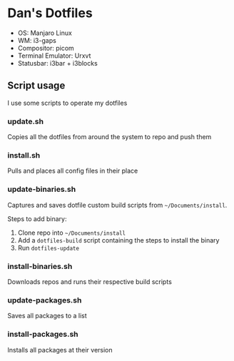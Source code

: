 # Dan's Dotfiles

- OS: Manjaro Linux
- WM: i3-gaps
- Compositor: picom
- Terminal Emulator: Urxvt
- Statusbar: i3bar + i3blocks

## Script usage

I use some scripts to operate my dotfiles

### update.sh

Copies all the dotfiles from around the system to repo and push them

### install.sh

Pulls and places all config files in their place

### update-binaries.sh

Captures and saves dotfile custom build scripts from `~/Documents/install`. 

Steps to add binary:

1. Clone repo into `~/Documents/install`
2. Add a `dotfiles-build` script containing the steps to install the binary
3. Run `dotfiles-update`

### install-binaries.sh

Downloads repos and runs their respective build scripts

### update-packages.sh

Saves all packages to a list

### install-packages.sh

Installs all packages at their version
